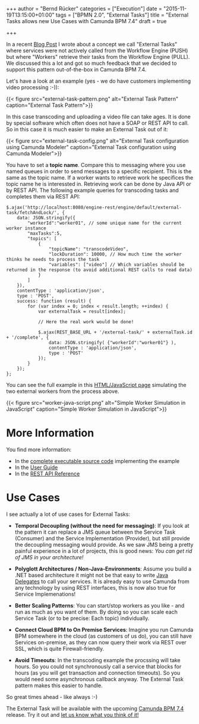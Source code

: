 +++
author = "Bernd Rücker"
categories = ["Execution"]
date = "2015-11-19T13:15:00+01:00"
tags = ["BPMN 2.0", "External Tasks"]
title = "External Tasks allows new Use Cases with Camunda BPM 7.4"
draft = true

+++

In a recent [Blog Post](http://www.bpm-guide.de/2015/04/10/from-push-to-pull-external-tasks-in-bpmn-processes/) I wrote about a concept we call "External Tasks" where services were not actively called from the Workflow Engine (PUSH) but where "Workers" retrieve their tasks from the Workflow Engine (PULL). We discussed this a lot and got so much feedback that we decided to support this pattern out-of-the-box in Camunda BPM 7.4. 

Let's have a look at an example (yes - we do have customers implementing video processing :-)):

{{< figure src="external-task-pattern.png" alt="External Task Pattern" caption="External Task Pattern">}}

In this case transcoding and uploading a video file can take ages. It is done by special software which often does not have a SOAP or REST API to call. So in this case it is much easier to make an External Task out of it:

{{< figure src="external-task-config.png" alt="External Task configuration using Camunda Modeler" caption="External Task configuration using Camunda Modeler">}}

You have to set a **topic name**. Compare this to messaging where you use named queues in order to send messages to a specific recipient. This is the same as the topic name. If a worker wants to retrieve work he specifices the topic name he is interessted in. Retrieving work can be done by Java API or by REST API. The following example queries for transcoding tasks and completes them via REST API: 

```
$.ajax('http://localhost:8080/engine-rest/engine/default/external-task/fetchAndLock/', {
    data: JSON.stringify({
		"workerId":"worker01", // some unique name for the current worker instance
		"maxTasks":5,
		"topics": [
			{
				"topicName": "transcodeVideo",
				"lockDuration": 10000, // How much time the worker thinks he needs to process the task
				"variables": ["video"] // Which variables should be returned in the response (to avoid additional REST calls to read data)
			}
  	    ]
    }),
    contentType : 'application/json',
    type : 'POST',
    success: function (result) {
		for (var index = 0; index < result.length; ++index) {
			var externalTask = result[index];

			// Here the real work would be done!

			$.ajax(REST_BASE_URL + '/external-task/' + externalTask.id + '/complete', {
     			data: JSON.stringify( {"workerId":"worker01"} ),
     			contentType : 'application/json',
     			type : 'POST'
		    });
        }
	});
};
```

You can see the full example in this [HTML/JavaScript page](https://github.com/camunda/camunda-consulting/blob/master/one-time-examples/blog/external-task-example/src/main/webapp/index.html) simulating the two external workers from the process above.

{{< figure src="worker-java-script.png" alt="Simple Worker Simulation in JavaScript" caption="Simple Worker Simulation in JavaScript">}}

# More Information

You find more information:

* In the [complete executable source code](https://github.com/camunda/camunda-consulting/blob/master/one-time-examples/blog/external-task-example/) implementing the example
* In the [User Guide](https://docs.camunda.org/manual/develop/user-guide/process-engine/external-tasks/)
* In the [REST API Reference](http://stage.docs.camunda.org/manual/develop/reference/rest/external-task/)


# Use Cases

I see actually a lot of use cases for External Tasks:

* **Temporal Decoupling (without the need for messaging)**: If you look at the pattern it can replace a JMS queue between the Service Task (Consumer) and the Service Implementation (Provider), but still provide the decoupling messaging would provide. As we saw JMS being a pretty painful experience in a lot of projects, this is good news: *You can get rid of JMS in your architecture!*

* **Polyglott Architectures / Non-Java-Environments**: Assume you build a .NET based architecture it might not be that easy to write [Java Delegates](https://docs.camunda.org/manual/latest/user-guide/process-engine/delegation-code/#java-delegate) to call your services. It is already easy to use Camunda from any technology by using REST interfaces, this is now also true for Service Implemenations!

* **Better Scaling Patterns**: You can start/stop workers as you like - and run as much as you want of them. By doing so you can scale each Service Task (or to be precise: Each topic) individually. 

* **Connect Cloud BPM to On Premise Services**: Imagine you run Camunda BPM somewhere in the cloud (as customers of us do), you can still have Services on-premise, as they can now query their work via REST over SSL, which is quite Firewall-friendly.

* **Avoid Timeouts**: In the transcoding example the procssing will take hours. So you could not synchronously call a service that blocks for hours (as you will get transaction and connection timeouts). So you would need some asynchronous callback anyway. The External Task pattern makes this easier to handle.

So great times ahead - like always :-)

The External Task will be available with the upcoming [Camunda BPM 7.4](http://camunda.org/) release. Try it out and [let us know what you think of it!](https://camunda.org/forum/)